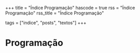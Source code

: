 +++
title = "Índice Programação"
hascode = true
rss = "Índice Programação"
rss_title = "Índice Programação"

tags = ["indice", "posts", "textos"]
+++

# Programação



